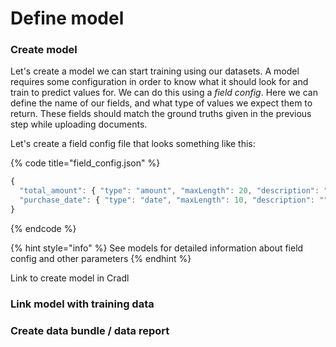# Define model

### Create model

Let's create a model we can start training using our datasets. A model requires some configuration in order to know what it should look for and train to predict values for. We can do this using a _field config_. Here we can define the name of our fields, and what type of values we expect them to return. These fields should match the ground truths given in the previous step while uploading documents.

Let's create a field config file that looks something like this:

{% code title="field\_config.json" %}
```javascript
{
  "total_amount": { "type": "amount", "maxLength": 20, "description": "" },
  "purchase_date": { "type": "date", "maxLength": 10, "description": "" },
}
```
{% endcode %}

{% hint style="info" %}
See models for detailed information about field config and other parameters
{% endhint %}

Link to create model in Cradl

### Link model with training data

### Create data bundle / data report



